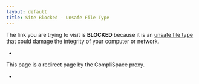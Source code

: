 ```yaml
---
layout: default
title: Site Blocked - Unsafe File Type
---
```


The link you are trying to visit is **BLOCKED** because it is an [unsafe file type](http://support.microsoft.com/kb/291369)
 that could damage the integrity of your computer or network.

-
This page is a redirect page by the CompliSpace proxy.

-